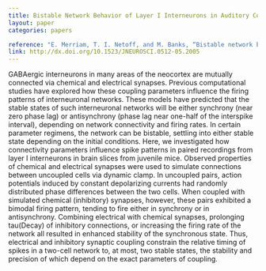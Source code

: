 ```yaml
---
title: Bistable Network Behavior of Layer I Interneurons in Auditory Cortex
layout: paper
categories: papers

reference: "E. Merriam, T. I. Netoff, and M. Banks, “Bistable network behavior of layer I interneurons in auditory cortex,” J Neurosci, vol. 25, no. 26, pp. 6175–6186, Jun. 2005."
link: http://dx.doi.org/10.1523/JNEUROSCI.0512-05.2005
---
```


GABAergic interneurons in many areas of the neocortex are mutually connected via chemical and electrical synapses. Previous computational studies have explored how these coupling parameters influence the firing patterns of interneuronal networks. These models have predicted that the stable states of such interneuronal networks will be either synchrony (near zero phase lag) or antisynchrony (phase lag near one-half of the interspike interval), depending on network connectivity and firing rates. In certain parameter regimens, the network can be bistable, settling into either stable state depending on the initial conditions. Here, we investigated how connectivity parameters influence spike patterns in paired recordings from layer I interneurons in brain slices from juvenile mice. Observed properties of chemical and electrical synapses were used to simulate connections between uncoupled cells via dynamic clamp. In uncoupled pairs, action potentials induced by constant depolarizing currents had randomly distributed phase differences between the two cells. When coupled with simulated chemical (inhibitory) synapses, however, these pairs exhibited a bimodal firing pattern, tending to fire either in synchrony or in antisynchrony. Combining electrical with chemical synapses, prolonging tau(Decay) of inhibitory connections, or increasing the firing rate of the network all resulted in enhanced stability of the synchronous state. Thus, electrical and inhibitory synaptic coupling constrain the relative timing of spikes in a two-cell network to, at most, two stable states, the stability and precision of which depend on the exact parameters of coupling.

